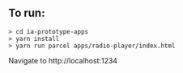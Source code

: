 ## To run:

```
> cd ia-prototype-apps
> yarn install
> yarn run parcel apps/radio-player/index.html
```

Navigate to http://localhost:1234
